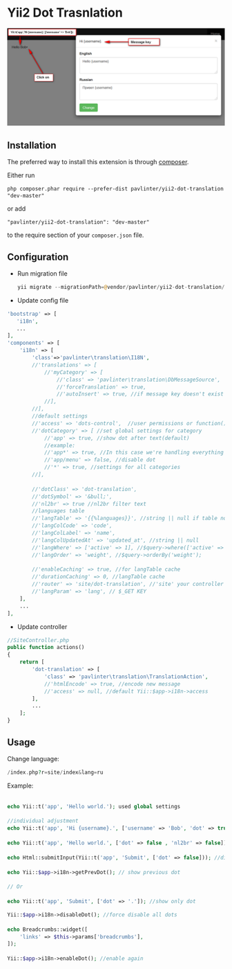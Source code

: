 Yii2 Dot Trasnlation
======================

![Screen Shot](https://github.com/pavlinter/yii2-dot-translation/blob/master/screenshot.png?raw=true)

Installation
------------

The preferred way to install this extension is through [composer](http://getcomposer.org/download/).

Either run

```
php composer.phar require --prefer-dist pavlinter/yii2-dot-translation "dev-master"
```

or add

```
"pavlinter/yii2-dot-translation": "dev-master"
```

to the require section of your `composer.json` file.


Configuration
-------------

* Run migration file
    ```php
    yii migrate --migrationPath=@vendor/pavlinter/yii2-dot-translation/migrations
    ```

* Update config file
```php
'bootstrap' => [
   'i18n',
   ...
],
'components' => [
    'i18n' => [
        'class'=>'pavlinter\translation\I18N',
        //'translations' => [
            //'myCategory' => [
                //'class' => 'pavlinter\translation\DbMessageSource',
                //'forceTranslation' => true,
                //'autoInsert' => true, //if message key doesn't exist in the database, message key will be created automatically
            //],
        //],
        //default settings
        //'access' => 'dots-control',  //user permissions or function(){ return true || false; }
        //'dotCategory' => [ //set global settings for category
            //'app' => true, //show dot after text(default)
            //example:
            //'app*' => true, //In this case we're handling everything that begins with app
            //'app/menu' => false, //disable dot
            //'*' => true, //settings for all categories
        //],

        //'dotClass' => 'dot-translation',
        //'dotSymbol' => '&bull;',
        //'nl2br' => true //nl2br filter text
        //languages table
        //'langTable' => '{{%languages}}', //string || null if table not exist
        //'langColCode' => 'code',
        //'langColLabel' => 'name',
        //'langColUpdatedAt' => 'updated_at', //string || null
        //'langWhere' => ['active' => 1], //$query->where(['active' => 1]);
        //'langOrder' => 'weight', //$query->orderBy('weight');

        //'enableCaching' => true, //for langTable cache
        //'durationCaching' => 0, //langTable cache
        //'router' => 'site/dot-translation', //'site' your controller
        //'langParam' => 'lang', // $_GET KEY
    ],
    ...
],
```
* Update controller
```php
//SiteController.php
public function actions()
{
    return [
        'dot-translation' => [
            'class' => 'pavlinter\translation\TranslationAction',
            //'htmlEncode' => true, //encode new message
            //'access' => null, //default Yii::$app->i18n->access
        ],
        ...
    ];
}

```

Usage
-----

Change language:
```php
/index.php?r=site/index&lang=ru
```

Example:
```php

echo Yii::t('app', 'Hello world.'); used global settings

//individual adjustment
echo Yii::t('app', 'Hi {username}.', ['username' => 'Bob', 'dot' => true]); //enable dot

echo Yii::t('app', 'Hello world.', ['dot' => false , 'nl2br' => false]); //disable dot and disable nl2br filter

echo Html::submitInput(Yii::t('app', 'Submit', ['dot' => false])); //disable dot

echo Yii::$app->i18n->getPrevDot(); // show previous dot

// Or

echo Yii::t('app', 'Submit', ['dot' => '.']); //show only dot

```

```php
Yii::$app->i18n->disableDot(); //force disable all dots

echo Breadcrumbs::widget([
    'links' => $this->params['breadcrumbs'],
]);

Yii::$app->i18n->enableDot(); //enable again
```